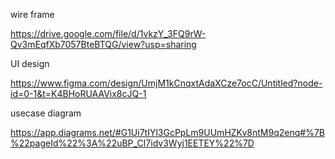 wire frame


https://drive.google.com/file/d/1vkzY_3FQ9rW-Qv3mEqfXb7057BteBTQG/view?usp=sharing



UI design


https://www.figma.com/design/UmjM1kCnqxtAdaXCze7ocC/Untitled?node-id=0-1&t=K4BHoRUAAVix8cJQ-1



usecase diagram

https://app.diagrams.net/#G1Ui7tIYl3GcPpLm9UUmHZKv8ntM9q2enq#%7B%22pageId%22%3A%22uBP_CI7idv3Wyj1EETEY%22%7D
